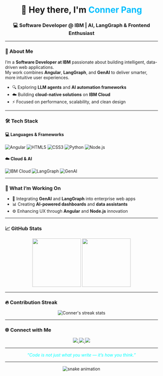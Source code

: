 <!-- Profile Header -->
<h1 align="center">👋 Hey there, I'm <span style="color:#00BFFF;">Conner Pang</span></h1>
<h3 align="center">💻 Software Developer @ IBM | AI, LangGraph & Frontend Enthusiast</h3>

---

### 🧠 About Me

I’m a **Software Developer at IBM** passionate about building intelligent, data-driven web applications.  
My work combines **Angular**, **LangGraph**, and **GenAI** to deliver smarter, more intuitive user experiences.  

- 🔍 Exploring **LLM agents** and **AI automation frameworks**  
- ☁️ Building **cloud-native solutions** on **IBM Cloud**  
- ⚡ Focused on performance, scalability, and clean design  

---

### 🛠️ Tech Stack

#### 💻 Languages & Frameworks  
![Angular](https://img.shields.io/badge/Angular-CC0000?logo=angular&logoColor=white&style=for-the-badge)
![HTML5](https://img.shields.io/badge/HTML5-FF6F00?logo=html5&logoColor=white&style=for-the-badge)
![CSS3](https://img.shields.io/badge/CSS3-264de4?logo=css3&logoColor=white&style=for-the-badge)
![Python](https://img.shields.io/badge/Python-3776AB?logo=python&logoColor=white&style=for-the-badge)
![Node.js](https://img.shields.io/badge/Node.js-3C873A?logo=node.js&logoColor=white&style=for-the-badge)

#### ☁️ Cloud & AI  
![IBM Cloud](https://img.shields.io/badge/IBM_Cloud-052FAD?logo=ibmcloud&logoColor=white&style=for-the-badge)
![LangGraph](https://img.shields.io/badge/LangGraph-00B8A9?logo=graph&logoColor=white&style=for-the-badge)
![GenAI](https://img.shields.io/badge/Generative_AI-0D0D0D?logo=openai&logoColor=00FFFF&style=for-the-badge)

---

### 🚀 What I’m Working On

- 🤖 Integrating **GenAI** and **LangGraph** into enterprise web apps  
- 📊 Creating **AI-powered dashboards** and **data assistants**  
- ⚙️ Enhancing UX through **Angular** and **Node.js** innovation  

---

### 📈 GitHub Stats

<p align="center">
  <img src="https://github-readme-stats.vercel.app/api?username=ConnerPang&show_icons=true&theme=vision-friendly-dark&hide_border=true" height="160" />
  <img src="https://github-readme-stats.vercel.app/api/top-langs/?username=ConnerPang&layout=compact&theme=vision-friendly-dark&hide_border=true" height="160" />
</p>

---

### 🔥 Contribution Streak

<p align="center">
  <img src="https://github-readme-streak-stats.herokuapp.com/?user=ConnerPang&theme=tokyonight&hide_border=true" alt="Conner's streak stats" />
</p>

---

### 🌐 Connect with Me

<p align="center">
  <a href="https://www.linkedin.com/in/conner-ws-pang" target="_blank">
    <img src="https://img.shields.io/badge/LinkedIn-0072b1?logo=linkedin&logoColor=white&style=for-the-badge" />
  </a>
  <a href="mailto:pweishyang@gmail.com">
    <img src="https://img.shields.io/badge/Email-0D1117?logo=gmail&logoColor=00FFFF&style=for-the-badge" />
  </a>
  <a href="https://github.com/ConnerPang">
    <img src="https://img.shields.io/badge/GitHub-0D1117?logo=github&logoColor=00BFFF&style=for-the-badge" />
  </a>
</p>

---

<p align="center">
  <i style="color:#00FFFF;">“Code is not just what you write — it’s how you think.”</i>
</p>

---

<!-- Optional animated snake for contribution graph -->
<p align="center">
  <img src="https://github.com/ConnerPang/ConnerPang/blob/output/github-contribution-grid-snake.svg" alt="snake animation" />
</p>
